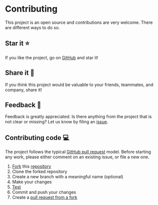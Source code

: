 # Contributing

This project is an open source and contributions are very welcome. There are different ways to do so.

## Star it :star:

If you like the project, go on [GitHub][linkProjectRepo] and star it!

## Share it :mega:

If you think this project would be valuable to your friends, teammates, and company, share it!

## Feedback :thought_balloon:

Feedback is greatly appreciated. Is there anything from the project that is not clear or missing? Let us know by filing an [issue][linkProjectIssue].

## Contributing code :computer:

The project follows the typical [GitHub pull request][linkGitHubPR] model. Before starting any work, please either comment on an existing issue, or file a new one.

1. [Fork][linkGitHubFork] this [repository][linkProjectRepo]
1. Clone the forked repository
1. Create a new branch with a meaningful name (optional)
1. Make your changes
1. [Test][linkProjectReadme]
1. Commit and push your changes
1. Create a [pull request from a fork][linkGitHubPRFork]

[linkProjectRepo]: https://github.com/flemay/docker-images
[linkProjectIssue]: https://github.com/flemay/docker-images/issues
[linkProjectReadme]: ./README.md#testing
[linkGitHubFork]: https://help.github.com/en/github/getting-started-with-github/fork-a-repo
[linkGitHubPR]: https://help.github.com/en/github/collaborating-with-issues-and-pull-requests/about-pull-requests
[linkGitHubPRFork]: https://help.github.com/en/github/collaborating-with-issues-and-pull-requests/creating-a-pull-request-from-a-fork
